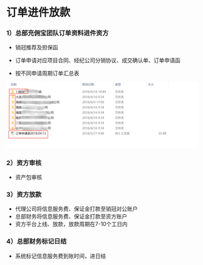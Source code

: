 # 订单进件放款

### 1）总部充佣宝团队订单资料进件资方

* 销冠推荐及担保函
* 订单申请对应项目合同、经纪公司分销协议、成交确认单、订单申请函

* 按不同申请周期订单汇总表

![](/assets/import.png订单1)

### 2）资方审核

* 资产包审核

### 3）资方放款

* 代理公司将信息服务费、保证金打款至销冠对公账户
* 总部财务将信息服务费、保证金打款至资方账户
* 资方平台上线、放款，放款周期在7-10个工日内

### 4）总部财务标记日结

* 系统标记信息服务费到账时间，进日结




